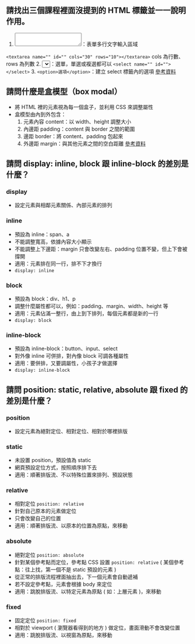 ## 請找出三個課程裡面沒提到的 HTML 標籤並一一說明作用。
1. <textarea></textarea>：表單多行文字輸入區域
  `<textarea name="" id="" cols="30" rows="10"></textarea>`
  cols 為行數、rows 為列數
2. <select></select>：選單，單選或複選都可以
  `<select name="" id=""></select>`
3. `<option>選項</option>`：建立 select 標籤內的選項
[參考資料](http://web.thu.edu.tw/hzed/www/tag.htm)

## 請問什麼是盒模型（box modal）
- 將 HTML 裡的元素視為每一個盒子，並利用 CSS 來調整屬性
- 盒模型由內到外包含：
  1. 元素內容 content：以 width、height 調整大小
  2. 內邊距 padding：content 與 border 之間的範圍
  3. 邊距 border：將 content、padding 包起來
  4. 外邊距 margin：與其他元素之間的空白距離
[參考資料](https://developer.mozilla.org/zh-CN/docs/Learn/CSS/Building_blocks/The_box_model)

## 請問 display: inline, block 跟 inline-block 的差別是什麼？
### display
- 設定元素與相鄰元素關係、內部元素的排列

### inline
- 預設為 inline：span、a
- 不能調整寬高，依據內容大小顯示
- 不能調整上下邊距：margin 只會改變左右、padding 位置不變，但上下會被撐開
- 適用：元素排在同一行，排不下才換行
- `display: inline`

### block
- 預設為 block：div、h1、p
- 調整什麼屬性都可以，例如：padding、margin、width、height 等
- 適用：元素佔滿一整行，由上到下排列，每個元素都是新的一行
- `display: block`

### inline-block
- 預設為 inline-block：button、input、select
- 對外像 inline 可併排，對內像 block 可調各種屬性
- 適用：要併排，又要調屬性，小孩子才做選擇
- `display: inline-block`

## 請問 position: static, relative, absolute 跟 fixed 的差別是什麼？
### position
- 設定元素為絕對定位、相對定位、相對於哪裡排版

### static
- 未設置 position，預設值為 static
- 網頁預設定位方式，按照順序排下去
- 適用：順著排版流、不以特殊位置來排列、預設狀態

### relative
- 相對定位 `position: relative`
- 針對自己原本的元素做定位
- 只會改變自己的位置
- 適用：順著排版流、以原本的位置為原點，來移動

### absolute
- 絕對定位 `position: absolute`
- 針對某個參考點而定位，參考點 CSS 設置 `position: relative`
  ( 某個參考點：往上找，第一個不是 static 預設的元素 )
- 從正常的排版流程裡面抽出去，下一個元素會自動遞補
- 若不設定參考點，元素會根據 body 來定位
- 適用：跳脫排版流、以特定元素為原點 ( 如：上層元素 )，來移動

### fixed
- 固定定位 `position: fixed`
- 相對於 viewport ( 瀏覽器看得到的地方 ) 做定位，畫面滑動不會改變位置
- 適用：跳脫排版流、以視窗為原點，來移動
